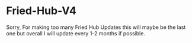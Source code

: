 # Fried-Hub-V4
Sorry, For making too many Fried Hub Updates this will maybe be the last one but overall I will update every 1-2 months if possible.
